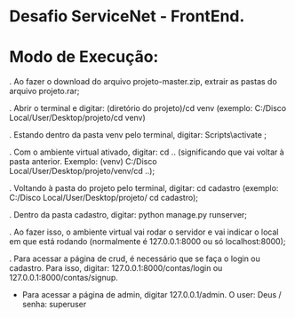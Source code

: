 # Desafio ServiceNet - FrontEnd.
# Modo de Execução:

. Ao fazer o download do arquivo projeto-master.zip, extrair as pastas do arquivo projeto.rar;

. Abrir o terminal e digitar: (diretório do projeto)/cd venv (exemplo: C:/Disco Local/User/Desktop/projeto/cd venv)

. Estando dentro da pasta venv pelo terminal, digitar: Scripts\activate ;

. Com o ambiente virtual ativado, digitar: cd .. (significando que vai voltar à pasta anterior. Exemplo: (venv) C:/Disco Local/User/Desktop/projeto/venv/cd ..);

. Voltando à pasta do projeto pelo terminal, digitar: cd cadastro  (exemplo: C:/Disco Local/User/Desktop/projeto/ cd cadastro);

. Dentro da pasta cadastro, digitar: python manage.py runserver;

. Ao fazer isso, o ambiente virtual vai rodar o servidor e vai indicar o local em que está rodando (normalmente é 127.0.0.1:8000 ou só localhost:8000);

. Para acessar a página de crud, é necessário que se faça o login ou cadastro. Para isso, digitar: 127.0.0.1:8000/contas/login ou 127.0.0.1:8000/contas/signup.

* Para acessar a página de admin, digitar 127.0.0.1/admin. O user: Deus / senha: superuser

